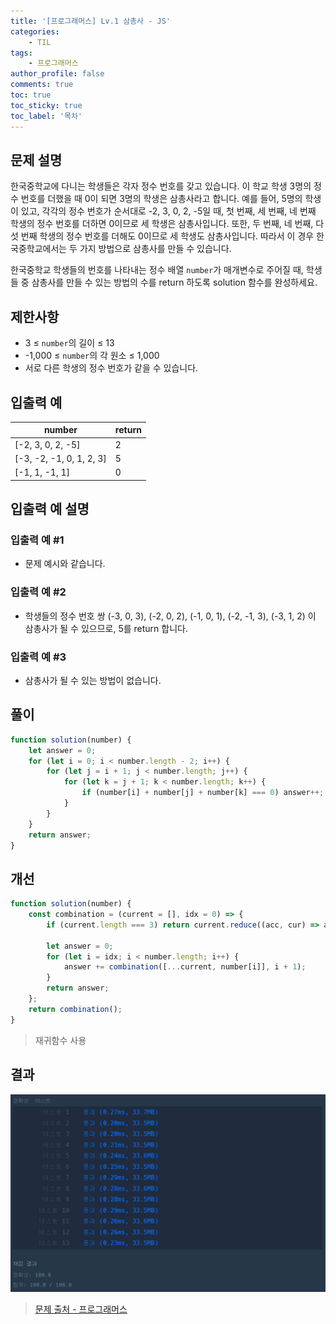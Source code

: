 ```yaml
---
title: '[프로그래머스] Lv.1 삼총사 - JS'
categories:
    - TIL
tags:
    - 프로그래머스
author_profile: false
comments: true
toc: true
toc_sticky: true
toc_label: '목차'
---
```


## 문제 설명

한국중학교에 다니는 학생들은 각자 정수 번호를 갖고 있습니다. 이 학교 학생 3명의 정수 번호를 더했을 때 0이 되면 3명의 학생은 삼총사라고 합니다. 예를 들어, 5명의 학생이 있고, 각각의 정수 번호가 순서대로 -2, 3, 0, 2, -5일 때, 첫 번째, 세 번째, 네 번째 학생의 정수 번호를 더하면 0이므로 세 학생은 삼총사입니다. 또한, 두 번째, 네 번째, 다섯 번째 학생의 정수 번호를 더해도 0이므로 세 학생도 삼총사입니다. 따라서 이 경우 한국중학교에서는 두 가지 방법으로 삼총사를 만들 수 있습니다.

한국중학교 학생들의 번호를 나타내는 정수 배열 `number`가 매개변수로 주어질 때, 학생들 중 삼총사를 만들 수 있는 방법의 수를 return 하도록 solution 함수를 완성하세요.

## 제한사항

-   3 ≤ `number`의 길이 ≤ 13
-   -1,000 ≤ `number`의 각 원소 ≤ 1,000
-   서로 다른 학생의 정수 번호가 같을 수 있습니다.

## 입출력 예

| number                   | return |
| ------------------------ | ------ |
| [-2, 3, 0, 2, -5]        | 2      |
| [-3, -2, -1, 0, 1, 2, 3] | 5      |
| [-1, 1, -1, 1]           | 0      |

## 입출력 예 설명

### 입출력 예 #1

-   문제 예시와 같습니다.

### 입출력 예 #2

-   학생들의 정수 번호 쌍 (-3, 0, 3), (-2, 0, 2), (-1, 0, 1), (-2, -1, 3), (-3, 1, 2) 이 삼총사가 될 수 있으므로, 5를 return 합니다.

### 입출력 예 #3

-   삼총사가 될 수 있는 방법이 없습니다.

## 풀이

```javascript
function solution(number) {
    let answer = 0;
    for (let i = 0; i < number.length - 2; i++) {
        for (let j = i + 1; j < number.length; j++) {
            for (let k = j + 1; k < number.length; k++) {
                if (number[i] + number[j] + number[k] === 0) answer++;
            }
        }
    }
    return answer;
}
```

## 개선

```javascript
function solution(number) {
    const combination = (current = [], idx = 0) => {
        if (current.length === 3) return current.reduce((acc, cur) => acc + cur, 0) === 0;

        let answer = 0;
        for (let i = idx; i < number.length; i++) {
            answer += combination([...current, number[i]], i + 1);
        }
        return answer;
    };
    return combination();
}
```

> 재귀함수 사용

## 결과

![result](/assets/images/2023/08/31/algorithm-37-result.png)

> [문제 출처 - 프로그래머스](https://school.programmers.co.kr/learn/courses/30/lessons/131705)
